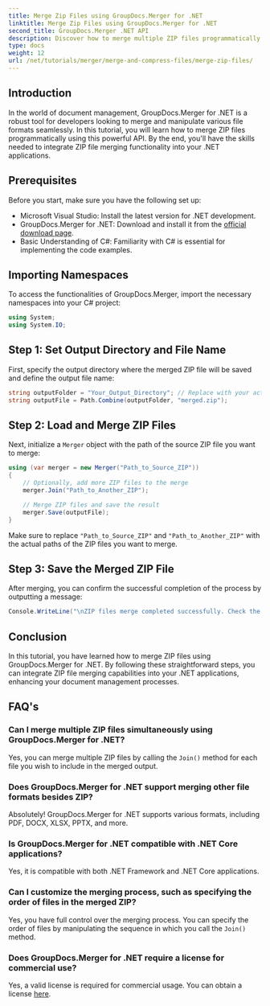 ```yaml
---
title: Merge Zip Files using GroupDocs.Merger for .NET
linktitle: Merge Zip Files using GroupDocs.Merger for .NET
second_title: GroupDocs.Merger .NET API
description: Discover how to merge multiple ZIP files programmatically using GroupDocs.Merger for .NET. This step-by-step tutorial covers prerequisites.
type: docs
weight: 12
url: /net/tutorials/merger/merge-and-compress-files/merge-zip-files/
---
```

## Introduction

In the world of document management, GroupDocs.Merger for .NET is a robust tool for developers looking to merge and manipulate various file formats seamlessly. In this tutorial, you will learn how to merge ZIP files programmatically using this powerful API. By the end, you'll have the skills needed to integrate ZIP file merging functionality into your .NET applications.

## Prerequisites

Before you start, make sure you have the following set up:

- Microsoft Visual Studio: Install the latest version for .NET development.
- GroupDocs.Merger for .NET: Download and install it from the [official download page](https://releases.groupdocs.com/merger/net/).
- Basic Understanding of C#: Familiarity with C# is essential for implementing the code examples.

## Importing Namespaces

To access the functionalities of GroupDocs.Merger, import the necessary namespaces into your C# project:

```csharp
using System;
using System.IO;
```

## Step 1: Set Output Directory and File Name

First, specify the output directory where the merged ZIP file will be saved and define the output file name:

```csharp
string outputFolder = "Your_Output_Directory"; // Replace with your actual path
string outputFile = Path.Combine(outputFolder, "merged.zip");
```

## Step 2: Load and Merge ZIP Files

Next, initialize a `Merger` object with the path of the source ZIP file you want to merge:

```csharp
using (var merger = new Merger("Path_to_Source_ZIP"))
{
    // Optionally, add more ZIP files to the merge
    merger.Join("Path_to_Another_ZIP");

    // Merge ZIP files and save the result
    merger.Save(outputFile);
}
```

Make sure to replace `"Path_to_Source_ZIP"` and `"Path_to_Another_ZIP"` with the actual paths of the ZIP files you want to merge.

## Step 3: Save the Merged ZIP File

After merging, you can confirm the successful completion of the process by outputting a message:

```csharp
Console.WriteLine("\nZIP files merge completed successfully. Check the output in {0}", outputFolder);
```

## Conclusion

In this tutorial, you have learned how to merge ZIP files using GroupDocs.Merger for .NET. By following these straightforward steps, you can integrate ZIP file merging capabilities into your .NET applications, enhancing your document management processes.

## FAQ's

### Can I merge multiple ZIP files simultaneously using GroupDocs.Merger for .NET?

Yes, you can merge multiple ZIP files by calling the `Join()` method for each file you wish to include in the merged output.

### Does GroupDocs.Merger for .NET support merging other file formats besides ZIP?

Absolutely! GroupDocs.Merger for .NET supports various formats, including PDF, DOCX, XLSX, PPTX, and more.

### Is GroupDocs.Merger for .NET compatible with .NET Core applications?

Yes, it is compatible with both .NET Framework and .NET Core applications.

### Can I customize the merging process, such as specifying the order of files in the merged ZIP?

Yes, you have full control over the merging process. You can specify the order of files by manipulating the sequence in which you call the `Join()` method.

### Does GroupDocs.Merger for .NET require a license for commercial use?

Yes, a valid license is required for commercial usage. You can obtain a license [here](https://purchase.groupdocs.com/buy).
